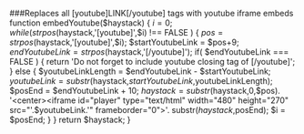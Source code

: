 ###Replaces all [youtube]LINK[/youtube] tags with youtube iframe embeds
    function embedYoutube($haystack) {
      $i=0;
      while(strpos($haystack,'[youtube]',$i) !== FALSE ) { 
       $pos = strpos($haystack,'[youtube]',$i);
       $startYoutubeLink = $pos+9;
       $endYoutubeLink = strpos($haystack,'[/youtube]');
         if( $endYoutubeLink === FALSE ) {
           return 'Do not forget to include youtube closing tag of [/youtube]';
         }
         else {
           $youtubeLinkLength = $endYoutubeLink - $startYoutubeLink;
           $youtubeLink = substr($haystack,$startYoutubeLink,$youtubeLinkLength);
           $posEnd = $endYoutubeLink + 10;
	   $haystack = substr($haystack,0,$pos).
           '<center><iframe id="player" type="text/html" width="480" height="270" src="'.$youtubeLink.'" frameborder="0"></iframe></center>'.
           substr($haystack,$posEnd);
           $i = $posEnd;
         }
	}
       return $haystack;
      }

